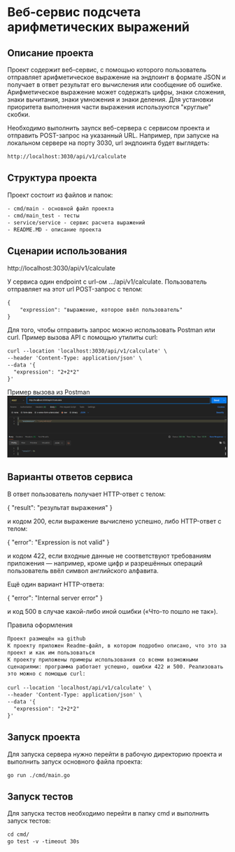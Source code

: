 # Веб-сервис подсчета арифметических выражений
## Описание проекта
Проект содержит веб-сервис, с помощью которого пользователь отправляет арифметическое выражение на эндпоинт в формате JSON и получает в ответ результат его вычисления или сообщение об ошибке.
Арифметическое выражение может содержать цифры, знаки сложения, знаки вычитания, знаки умножения и знаки деления. Для установки приоритета выполнения части выражения используются "круглые" скобки.

Необходимо выполнить заупск веб-сервера с сервисом проекта и отправить POST-запрос на указанный URL. Например, при запуске на локальном сервере на порту 3030, url эндпоинта будет выглядеть: 
    
    http://localhost:3030/api/v1/calculate


## Структура проекта
Проект состоит из файлов и папок: 

    - cmd/main - основной файл проекта
    - cmd/main_test - тесты 
    - service/service - сервис расчета выражений
    - README.MD - описание проекта



## Сценарии использования

http://localhost:3030/api/v1/calculate

У сервиса один endpoint с url-ом .../api/v1/calculate. Пользователь отправляет на этот url POST-запрос с телом:

    {
        "expression": "выражение, которое ввёл пользователь"
    }

Для того, чтобы отправить запрос можно использовать Postman или curl. Пример вызова API с помощью утилиты curl:

    curl --location 'localhost:3030/api/v1/calculate' \
    --header 'Content-Type: application/json' \
    --data '{
      "expression": "2+2*2"
    }'
   
Пример вызова из Postman
![alt text](image.png)



## Варианты ответов сервиса
В ответ пользователь получает HTTP-ответ с телом:

{
    "result": "результат выражения"
}

и кодом 200, если выражение вычислено успешно, либо HTTP-ответ с телом:

{
    "error": "Expression is not valid"
}

и кодом 422, если входные данные не соответствуют требованиям приложения — например, кроме цифр и разрешённых операций пользователь ввёл символ английского алфавита.

Ещё один вариант HTTP-ответа:

{
    "error": "Internal server error"
}

и код 500 в случае какой-либо иной ошибки («Что-то пошло не так»).


Правила оформления

    Проект размещён на github
    К проекту приложен Readme-файл, в котором подробно описано, что это за проект и как им пользоваться
    К проекту приложены примеры использования со всеми возможными сценариями: программа работает успешно, ошибки 422 и 500. Реализовать это можно с помощью curl:

    curl --location 'localhost/api/v1/calculate' \
    --header 'Content-Type: application/json' \
    --data '{
      "expression": "2+2*2"
    }'


## Запуск проекта

Для запуска сервера нужно перейти в рабочую директорию проекта и выполнить запуск основного файла проекта:

    go run ./cmd/main.go
    
   

## Запуск тестов
Для запуска тестов необходимо перейти в папку cmd и выполнить запуск тестов:

    cd cmd/
    go test -v -timeout 30s

